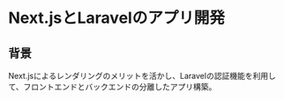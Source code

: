# Next.jsとLaravelのアプリ開発
## 背景
Next.jsによるレンダリングのメリットを活かし、Laravelの認証機能を利用して、フロントエンドとバックエンドの分離したアプリ構築。
